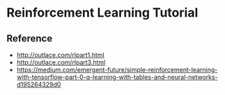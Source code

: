 # Reinforcement Learning Tutorial

## Reference
* http://outlace.com/rlpart1.html
* http://outlace.com/rlpart3.html
* https://medium.com/emergent-future/simple-reinforcement-learning-with-tensorflow-part-0-q-learning-with-tables-and-neural-networks-d195264329d0
